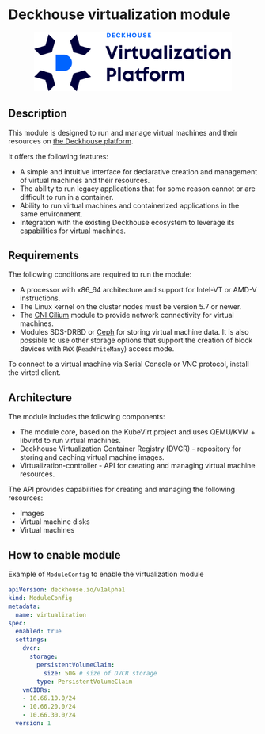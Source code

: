 # Deckhouse virtualization module

<p align="center">
  <img src="docs/images/d8-virtualization-logo.png" width="400px" />
</p>

## Description

This module is designed to run and manage virtual machines and their resources on [the Deckhouse platform](https://deckhouse.io).

It offers the following features:

- A simple and intuitive interface for declarative creation and management of virtual machines and their resources.
- The ability to run legacy applications that for some reason cannot or are difficult to run in a container.
- Ability to run virtual machines and containerized applications in the same environment.
- Integration with the existing Deckhouse ecosystem to leverage its capabilities for virtual machines.

## Requirements

The following conditions are required to run the module:

- A processor with x86_64 architecture and support for Intel-VT or AMD-V instructions.
- The Linux kernel on the cluster nodes must be version 5.7 or newer.
- The [CNI Cilium](https://deckhouse.ru/documentation/v1/modules/021-cni-cilium/) module to provide network connectivity for virtual machines.
- Modules SDS-DRBD or [Ceph](https://deckhouse.ru/documentation/v1/modules/031-ceph-csi/) for storing virtual machine data. It is also possible to use other storage options that support the creation of block devices with `RWX` (`ReadWriteMany`) access mode.

To connect to a virtual machine via Serial Console or VNC protocol, install the virtctl client.

## Architecture

The module includes the following components:

- The module core, based on the KubeVirt project and uses QEMU/KVM + libvirtd to run virtual machines.
- Deckhouse Virtualization Container Registry (DVCR) - repository for storing and caching virtual machine images.
- Virtualization-controller - API for creating and managing virtual machine resources.

The API provides capabilities for creating and managing the following resources:

- Images
- Virtual machine disks
- Virtual machines

## How to enable module

Example of `ModuleConfig` to enable the virtualization module

```yaml
apiVersion: deckhouse.io/v1alpha1
kind: ModuleConfig
metadata:
  name: virtualization
spec:
  enabled: true
  settings:
    dvcr:
      storage:
        persistentVolumeClaim:
          size: 50G # size of DVCR storage
        type: PersistentVolumeClaim
    vmCIDRs:
    - 10.66.10.0/24
    - 10.66.20.0/24
    - 10.66.30.0/24
  version: 1
```

